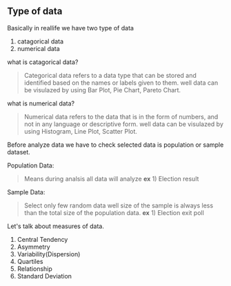 ## Type of data

Basically in reallife we have two type of data
1. catagorical data
2. numerical data

what is catagorical data?
> Categorical data refers to a data type that can be stored and identified based on the names or labels given to them.
well data can be visulazed by using Bar Plot, Pie Chart, Pareto Chart.

what is numerical data?
> Numerical data refers to the data that is in the form of numbers, and not in any language or descriptive form.
well data can be visulazed by using Histogram, Line Plot, Scatter Plot.

Before analyze data we have to check selected data is population or sample dataset.

Population Data:
> Means during analsis all data will analyze **ex** 1) Election result

Sample Data:
> Select only few random data well size of the sample is always less than the total size of the population data.
**ex** 1) Election exit poll

Let's talk about measures of data.
1. Central Tendency
2. Asymmetry
3. Variability(Dispersion)
4. Quartiles
5. Relationship
6. Standard Deviation

